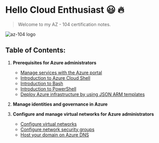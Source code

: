 # Hello Cloud Enthusiast :smiley: :fire:

> Welcome to my AZ - 104 certification notes.

![az-104 logo](https://images.credly.com/size/340x340/images/336eebfc-0ac3-4553-9a67-b402f491f185/azure-administrator-associate-600x600.png)

## Table of Contents:

1. **Prerequisites for Azure administrators**

   - [Manage services with the Azure portal](https://github.com/er-tharun/az-104-azure-administrator-notes/blob/main/1.Prerequisites%20for%20Azure%20administrators/1.Manage%20services%20with%20the%20Azure%20portal/readme.md)
   - [Introduction to Azure Cloud Shell](https://github.com/er-tharun/az-104-azure-administrator-notes/blob/main/1.Prerequisites%20for%20Azure%20administrators/2.Introduction%20to%20Azure%20Cloud%20Shell/readme.md)
   - [Introduction to Bash](https://github.com/er-tharun/az-104-azure-administrator-notes/blob/main/1.Prerequisites%20for%20Azure%20administrators/3.Introduction%20to%20Bash/readme.md)
   - [Introduction to PowerShell](https://github.com/er-tharun/az-104-azure-administrator-notes/blob/main/1.Prerequisites%20for%20Azure%20administrators/4.Introduction%20to%20PowerShell/readme.md)
   - [Deploy Azure infrastructure by using JSON ARM templates](https://github.com/er-tharun/az-104-azure-administrator-notes/blob/main/1.Prerequisites%20for%20Azure%20administrators/5.Deploy%20Azure%20infrastructure%20by%20using%20JSON%20ARM%20templates/readme.md)

2. **Manage identities and governance in Azure**
3. **Configure and manage virtual networks for Azure administrators**
   - [Configure virtual networks](https://github.com/er-tharun/az-104-azure-administrator-notes/blob/main/3.Configure%20and%20manage%20virtual%20networks%20for%20Azure%20administrators/1.Configure%20virtual%20networks/readme.md)
   - [Configure network security groups](https://github.com/er-tharun/az-104-azure-administrator-notes/blob/main/3.Configure%20and%20manage%20virtual%20networks%20for%20Azure%20administrators/2.Configure%20network%20security%20groups/readme.md)
   - [Host your domain on Azure DNS](https://github.com/er-tharun/az-104-azure-administrator-notes/blob/main/3.Configure%20and%20manage%20virtual%20networks%20for%20Azure%20administrators/3.Host%20your%20domain%20on%20Azure%20DNS/readme.md)
